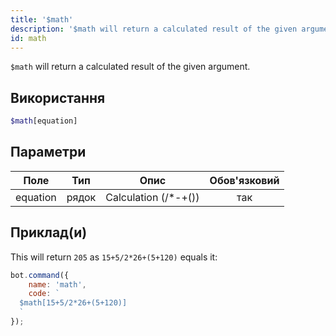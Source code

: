 ```yaml
---
title: '$math'
description: '$math will return a calculated result of the given argument.'
id: math
---
```


`$math` will return a calculated result of the given argument.

## Використання

```php
$math[equation]
```

## Параметри

| Поле     | Тип   |         Опис         | Обов'язковий |
| -------- | ----- |:--------------------:|:------------:|
| equation | рядок | Calculation (/*-+()) |     так      |

## Приклад(и)

This will return `205` as `15+5/2*26+(5+120)` equals it:

```javascript
bot.command({
    name: 'math',
    code: `
  $math[15+5/2*26+(5+120)]
  `
});
```
